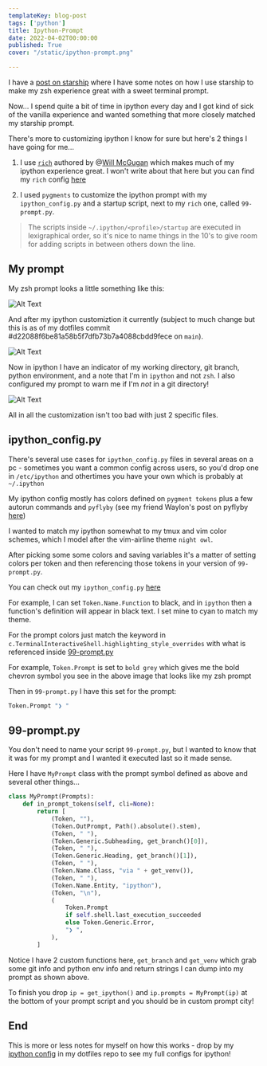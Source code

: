```yaml
---
templateKey: blog-post
tags: ['python']
title: Ipython-Prompt
date: 2022-04-02T00:00:00
published: True
cover: "/static/ipython-prompt.png"

---
```


I have a [post on starship](/starship) where I have some notes on how I use starship to make my zsh experience great with a sweet terminal prompt.

Now... I spend quite a bit of time in ipython every day and I got kind of sick of the vanilla experience and wanted something that more closely matched my starship prompt.

There's more to customizing ipython I know for sure but here's 2 things I have going for me...

1. I use [`rich`](https://pypi.org/project/rich/) authored by @[Will McGugan](https://twitter.com/willmcgugan) which makes much of my ipython experience great.
I won't write about that here but you can find my `rich` config [here](https://github.com/nicpayne713/dotfiles/blob/main/ipython/.ipython/profile_default/startup/01-rich_init.py)

2. I used `pygments` to customize the ipython prompt with my `ipython_config.py` and a startup script, next to my `rich` one, called `99-prompt.py`.

> The scripts inside `~/.ipython/<profile>/startup` are executed in lexigraphical order, so it's nice to name things in the 10's to give room for adding scripts in between others down the line.

## My prompt

My zsh prompt looks a little something like this:

![Alt Text](/images/zsh-starship-prompt.png)

And after my ipython customiztion it currently (subject to much change but this is as of my dotfiles commit #d22088f6be81a58b5f7dfb73b7a4088cbdd9fece on `main`).

![Alt Text](/images/ipython-prompt.png)

Now in ipython I have an indicator of my working directory, git branch, python environment, and a note that I'm in `ipython` and not `zsh`.
I also configured my prompt to warn me if I'm _not_ in a git directory!

![Alt Text](/images/ipython-prompt-no-git.png)

All in all the customization isn't too bad with just 2 specific files.

## ipython_config.py

There's several use cases for `ipython_config.py` files in several areas on a pc - sometimes you want a common config across users, so you'd drop one in `/etc/ipython` and othertimes you have your own which is probably at `~/.ipython`

My ipython config mostly has colors defined on `pygment tokens` plus a few autorun commands and `pyflyby` (see my friend Waylon's post on pyflyby [here](https://waylonwalker.com/pyflyby/))

I wanted to match my ipython somewhat to my tmux and vim color schemes, which I model after the vim-airline theme `night owl`.

After picking some some colors and saving variables it's a matter of setting colors per token and then referencing those tokens in your version of `99-prompt.py`.

You can check out my `ipython_config.py` [here](https://github.com/nicpayne713/dotfiles/blob/home/ipython/.ipython/profile_default/ipython_config.py)

For example, I can set `Token.Name.Function` to black, and in `ipython` then a function's definition will appear in black text. I set mine to cyan to match my theme.

For the prompt colors just match the keyword in `c.TerminalInteractiveShell.highlighting_style_overrides` with what is referenced inside [99-prompt.py](https://github.com/nicpayne713/dotfiles/blob/home/ipython/.ipython/profile_default/startup/99-prompt.py)

For example, `Token.Prompt` is set to `bold grey` which gives me the bold chevron symbol you see in the above image that looks like my zsh prompt 

Then in `99-prompt.py` I have this set for the prompt:

```python
Token.Prompt "❯ "
```

## 99-prompt.py

You don't need to name your script `99-prompt.py`, but I wanted to know that it was for my prompt and I wanted it executed last so it made sense.

Here I have `MyPrompt` class with the prompt symbol defined as above and several other things... 

```python
class MyPrompt(Prompts):
    def in_prompt_tokens(self, cli=None):
        return [
            (Token, ""),
            (Token.OutPrompt, Path().absolute().stem),
            (Token, " "),
            (Token.Generic.Subheading, get_branch()[0]),
            (Token, " "),
            (Token.Generic.Heading, get_branch()[1]),
            (Token, " "),
            (Token.Name.Class, "via " + get_venv()),
            (Token, " "),
            (Token.Name.Entity, "ipython"),
            (Token, "\n"),
            (
                Token.Prompt
                if self.shell.last_execution_succeeded
                else Token.Generic.Error,
                "❯ ",
            ),
        ]

```

Notice I have 2 custom functions here, `get_branch` and `get_venv` which grab some git info and python env info and return strings I can dump into my prompt as shown above.

To finish you drop `ip = get_ipython()` and `ip.prompts = MyPrompt(ip)` at the bottom of your prompt script and you should be in custom prompt city!

## End

This is more or less notes for myself on how this works - drop by my [ipython config](https://github.com/nicpayne713/dotfiles/tree/home/ipython) in my dotfiles repo to see my full configs for ipython!
